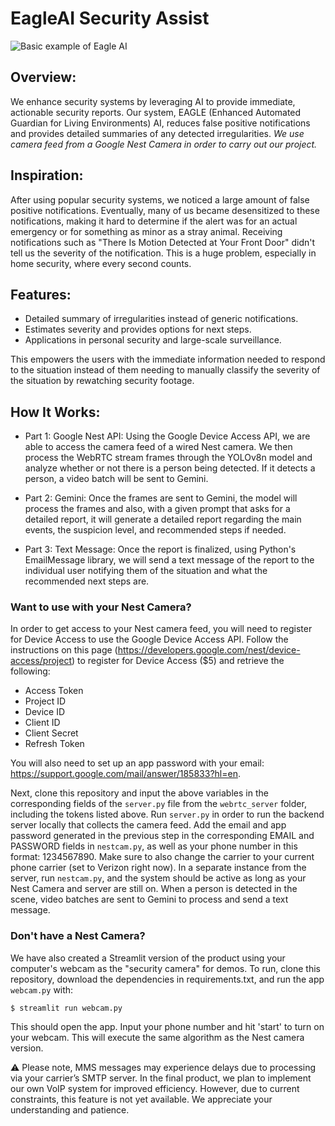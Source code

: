 # EagleAI Security Assist

![Basic example of Eagle AI](./docs/images/eagleai.gif)

## Overview:

We enhance security systems by leveraging AI to provide immediate, actionable security reports. Our system, EAGLE (Enhanced Automated Guardian for Living Environments) AI, reduces false positive notifications and provides detailed summaries of any detected irregularities. *We use camera feed from a Google Nest Camera in order to carry out our project.*

## Inspiration:

After using popular security systems, we noticed a large amount of false positive notifications. Eventually, many of us became desensitized to these notifications, making it hard to determine if the alert was for an actual emergency or for something as minor as a stray animal. Receiving notifications such as "There Is Motion Detected at Your Front Door" didn't tell us the severity of the notification. This is a huge problem, especially in home security, where every second counts.

## Features:

* Detailed summary of irregularities instead of generic notifications.
* Estimates severity and provides options for next steps.
* Applications in personal security and large-scale surveillance.

This empowers the users with the immediate information needed to respond to the situation instead of them needing to manually classify the severity of the situation by rewatching security footage.

## How It Works:

- Part 1: Google Nest API: Using the Google Device Access API, we are able to access the camera feed of a wired Nest camera. We then process the WebRTC stream frames through the YOLOv8n model and analyze whether or not there is a person being detected. If it detects a person, a video batch will be sent to Gemini.

- Part 2: Gemini: Once the frames are sent to Gemini, the model will process the frames and also, with a given prompt that asks for a detailed report, it will generate a detailed report regarding the main events, the suspicion level, and recommended steps if needed.

- Part 3: Text Message: Once the report is finalized, using Python's EmailMessage library, we will send a text message of the report to the individual user notifying them of the situation and what the recommended next steps are.

### Want to use with your Nest Camera?

In order to get access to your Nest camera feed, you will need to register for Device Access to use the Google Device Access API. Follow the instructions on this page (https://developers.google.com/nest/device-access/project) to register for Device Access ($5) and retrieve the following:
* Access Token
* Project ID
* Device ID
* Client ID
* Client Secret
* Refresh Token

You will also need to set up an app password with your email: https://support.google.com/mail/answer/185833?hl=en.

Next, clone this repository and input the above variables in the corresponding fields of the `server.py` file from the `webrtc_server` folder, including the tokens listed above. Run `server.py` in order to run the backend server locally that collects the camera feed. Add the email and app password generated in the previous step in the corresponding EMAIL and PASSWORD fields in `nestcam.py`, as well as your phone number in this format: 1234567890. Make sure to also change the carrier to your current phone carrier (set to Verizon right now). In a separate instance from the server, run `nestcam.py`, and the system should be active as long as your Nest Camera and server are still on. When a person is detected in the scene, video batches are sent to Gemini to process and send a text message.

### Don't have a Nest Camera?

We have also created a Streamlit version of the product using your computer's webcam as the "security camera" for demos. To run, clone this repository, download the dependencies in requirements.txt, and run the app `webcam.py` with:
```shell
$ streamlit run webcam.py
```
This should open the app. Input your phone number and hit 'start' to turn on your webcam. This will execute the same algorithm as the Nest camera version.

:warning: Please note, MMS messages may experience delays due to processing via your carrier’s SMTP server. In the final product, we plan to implement our own VoIP system for improved efficiency. However, due to current constraints, this feature is not yet available. We appreciate your understanding and patience.
